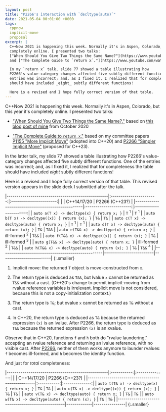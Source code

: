 ```yaml
---
layout: post
title: "P2266's interaction with `decltype(auto)`"
date: 2021-05-04 00:01:00 +0000
tags:
  cppnow
  implicit-move
  proposal
excerpt: |
  C++Now 2021 is happening this week. Normally it's in Aspen, Colorado, but this year it's
  completely online. I presented two talks:
  ["When Should You Give Two Things the Same Name?"](https://www.youtube.com/watch?v=OQgFEkgKx2s)
  and ["The Complete Guide to `return x`."](https://www.youtube.com/watch?v=OGKAJD7bmr8)

  In my `return x` talk, slide 77 showed a table illustrating how
  P2266's value-category changes affected five subtly different functions. One of the
  entries was incorrect; and, as I fixed it, I realized that for completeness the table
  should have included _eight_ subtly different functions!

  Here is a revised and I hope fully correct version of that table.
---
```


C++Now 2021 is happening this week. Normally it's in Aspen, Colorado, but this year it's
completely online. I presented two talks:

* ["When Should You Give Two Things the Same Name?,"](https://www.youtube.com/watch?v=OQgFEkgKx2s)
    based on [this blog post of mine](/blog/2020/10/09/when-to-derive-and-overload/) from October 2020

* ["The Complete Guide to `return x`,"](https://www.youtube.com/watch?v=OGKAJD7bmr8)
    based on my committee papers
    [P1155 "More Implicit Move"](http://www.open-std.org/jtc1/sc22/wg21/docs/papers/2019/p1155r3.html)
    (adopted into C++20) and
    [P2266 "Simpler Implicit Move"](http://www.open-std.org/jtc1/sc22/wg21/docs/papers/2021/p2266r1.html)
    (proposed for C++23).

In the latter talk, my slide 77 showed a table illustrating how
P2266's value-category changes affected five subtly different functions. One of the
entries was incorrect; and, as I fixed it, I realized that for completeness the table
should have included _eight_ subtly different functions!

Here is a revised and I hope fully correct version of that table.
This revised version appears in the slide deck I submitted after the talk.

|---------------------------------------------------|:-----------------------:|:-----------------------:|
|                                                   | C++14/17/20             | P2266 (C++23?)          |
|---------------------------------------------------|:-----------------------:|:-----------------------:|
| `auto a(T x) -> decltype(x) { return x; }`        | `T` <sup>1</sup>        | `T` <sup>1</sup>        |
| `auto b(T x) -> decltype((x)) { return (x); }`    | `T&`                    | `T&`                    |
| `auto c(T x) -> decltype(auto) { return x; }`     | `T` <sup>1</sup>        | `T` <sup>1</sup>        |
| `auto d(T x) -> decltype(auto) { return (x); }`   | `T&`                    | `T&&`                   |
| `auto e(T&& x) -> decltype(x) { return x; }`      | ill-formed <sup>2</sup> | `T&&`                   |
| `auto f(T&& x) -> decltype((x)) { return (x); }`  | `T&`                    | ill-formed <sup>3</sup> |
| `auto g(T&& x) -> decltype(auto) { return x; }`   | ill-formed <sup>2</sup> | `T&&`                   |
| `auto h(T&& x) -> decltype(auto) { return (x); }` | `T&`                    | `T&&` <sup>4</sup>      |
|---------------------------------------------------|-------------------------|-------------------------|
{:.smaller}

1) Implicit move: the returned `T` object is move-constructed from `x`.

2) The return type is deduced as `T&&`, but lvalue `x` cannot be returned as `T&&` without a cast.
(C++20's change to permit implicit-moving from rvalue reference variables is irrelevant.
Implicit move is not considered, because this is not a copy-initialization context.)

3) The return type is `T&`; but xvalue `x` cannot be returned as `T&` without a cast.

4) In C++20, the return type is deduced as `T&` because the returned expression `(x)` is an lvalue.
After P2266, the return type is deduced as `T&&` because the returned expression `(x)` is an xvalue.

Observe that in C++20, functions `f` and `h` both do "rvalue laundering,"
accepting an rvalue reference and returning an lvalue reference, with no
visible cast. After [P2266](http://www.open-std.org/jtc1/sc22/wg21/docs/papers/2021/p2266r1.html),
neither of them works anymore to launder rvalues: `f` becomes ill-formed,
and `h` becomes the identity function.

And just for _total_ completeness:

|---------------------------------------------------|:-----------:|:--------------:|
|                                                   | C++14/17/20 | P2266 (C++23?) |
|---------------------------------------------------|:-----------:|:--------------:|
| `auto t(T& x) -> decltype(x) { return x; }`       | `T&`        | `T&`           |
| `auto u(T& x) -> decltype((x)) { return (x); }`   | `T&`        | `T&`           |
| `auto v(T& x) -> decltype(auto) { return x; }`    | `T&`        | `T&`           |
| `auto w(T& x) -> decltype(auto) { return (x); }`  | `T&`        | `T&`           |
|---------------------------------------------------|-------------|----------------|
{:.smaller}

